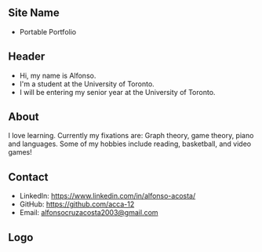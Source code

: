 ## Site Name
- Portable Portfolio

## Header
- Hi, my name is Alfonso. 
- I'm a student at the University of Toronto.
- I will be entering my senior year at the University of Toronto.

## About
I love learning. Currently my fixations are: Graph theory, game theory, piano and languages. Some of my hobbies include reading, basketball, and video games!

## Contact

- LinkedIn: https://www.linkedin.com/in/alfonso-acosta/
- GitHub: https://github.com/acca-12
- Email: alfonsocruzacosta2003@gmail.com

## Logo
